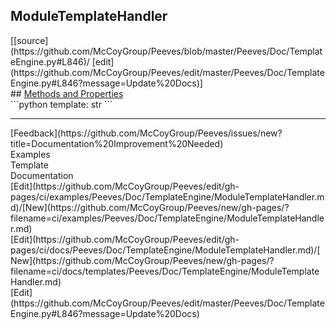 ## <a id="Peeves.Doc.TemplateEngine.ModuleTemplateHandler">ModuleTemplateHandler</a> 

<div class="docs-source-link" markdown="1">
[[source](https://github.com/McCoyGroup/Peeves/blob/master/Peeves/Doc/TemplateEngine.py#L846)/
[edit](https://github.com/McCoyGroup/Peeves/edit/master/Peeves/Doc/TemplateEngine.py#L846?message=Update%20Docs)]
</div>









<div class="collapsible-section">
 <div class="collapsible-section collapsible-section-header" markdown="1">
## <a class="collapse-link" data-toggle="collapse" href="#methods" markdown="1"> Methods and Properties</a> <a class="float-right" data-toggle="collapse" href="#methods"><i class="fa fa-chevron-down"></i></a>
 </div>
 <div class="collapsible-section collapsible-section-body collapse " id="methods" markdown="1">
 ```python
template: str
```

 </div>
</div>











---


<div markdown="1" class="text-muted">
<div class="container">
  <div class="row">
   <div class="col" markdown="1">
[Feedback](https://github.com/McCoyGroup/Peeves/issues/new?title=Documentation%20Improvement%20Needed)   
</div>
</div>
  <div class="row">
   <div class="col" markdown="1">
Examples   
</div>
   <div class="col" markdown="1">
Template   
</div>
   <div class="col" markdown="1">
Documentation   
</div>
</div>
  <div class="row">
   <div class="col" markdown="1">
[Edit](https://github.com/McCoyGroup/Peeves/edit/gh-pages/ci/examples/Peeves/Doc/TemplateEngine/ModuleTemplateHandler.md)/[New](https://github.com/McCoyGroup/Peeves/new/gh-pages/?filename=ci/examples/Peeves/Doc/TemplateEngine/ModuleTemplateHandler.md)   
</div>
   <div class="col" markdown="1">
[Edit](https://github.com/McCoyGroup/Peeves/edit/gh-pages/ci/docs/Peeves/Doc/TemplateEngine/ModuleTemplateHandler.md)/[New](https://github.com/McCoyGroup/Peeves/new/gh-pages/?filename=ci/docs/templates/Peeves/Doc/TemplateEngine/ModuleTemplateHandler.md)   
</div>
   <div class="col" markdown="1">
[Edit](https://github.com/McCoyGroup/Peeves/edit/master/Peeves/Doc/TemplateEngine.py#L846?message=Update%20Docs)   
</div>
</div>
</div>
</div>
